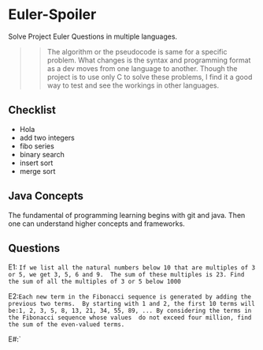 # Euler-Spoiler
Solve Project Euler Questions in multiple languages.

>> The algorithm or the pseudocode is same for a specific problem. What changes is the syntax and programming format as a dev
   moves from one language to another. Though the project is to use only C to solve these problems, I find it a good way
   to test and see the workings in other languages.

## Checklist

- Hola
- add two integers
- fibo series
- binary search
- insert sort
- merge sort

## Java Concepts

The fundamental of programming learning begins with git and java.
Then one can understand higher concepts and frameworks. 

## Questions

E1: `If we list all the natural numbers below 10 that are multiples of 3 or 5, we get 3, 5, 6 and 9. 
The sum of these multiples is 23. Find the sum of all the multiples of 3 or 5 below 1000`

E2:`Each new term in the Fibonacci sequence is generated by adding the previous two terms. 
By starting with 1 and 2, the first 10 terms will be:1, 2, 3, 5, 8, 13, 21, 34, 55, 89, ... By considering the terms in the Fibonacci sequence whose values 
do not exceed four million, find the sum of the even-valued terms.`

E#:`

